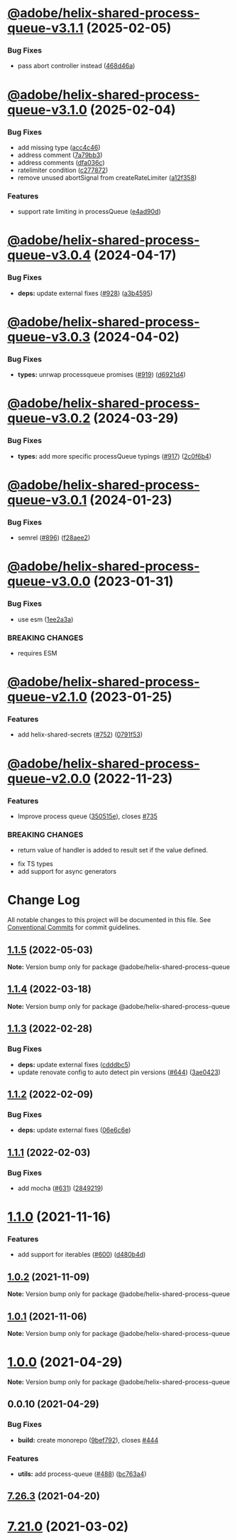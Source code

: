 # [@adobe/helix-shared-process-queue-v3.1.1](https://github.com/adobe/helix-shared/compare/@adobe/helix-shared-process-queue-v3.1.0...@adobe/helix-shared-process-queue-v3.1.1) (2025-02-05)


### Bug Fixes

* pass abort controller instead ([468d46a](https://github.com/adobe/helix-shared/commit/468d46a97c813a8b916118f8be9f44ff15a41466))

# [@adobe/helix-shared-process-queue-v3.1.0](https://github.com/adobe/helix-shared/compare/@adobe/helix-shared-process-queue-v3.0.4...@adobe/helix-shared-process-queue-v3.1.0) (2025-02-04)


### Bug Fixes

* add missing type ([acc4c46](https://github.com/adobe/helix-shared/commit/acc4c46b7d57b15a671025be6fb3d9db1b86e46d))
* address comment ([7a79bb3](https://github.com/adobe/helix-shared/commit/7a79bb3cb7b04184720ddfa101d0fca2f12c214a))
* address comments ([dfa036c](https://github.com/adobe/helix-shared/commit/dfa036c8368d92de54a585cac15952fc2c4d2f0c))
* ratelimiter condition ([c277872](https://github.com/adobe/helix-shared/commit/c277872279f384fc9d93eb1e616d87bc82fe38c7))
* remove unused abortSignal from createRateLimiter ([a12f358](https://github.com/adobe/helix-shared/commit/a12f358e71cdcc951ba8cf23933eb40f99d1cbc0))


### Features

* support rate limiting in processQueue ([e4ad90d](https://github.com/adobe/helix-shared/commit/e4ad90d5770d7d1f1b28c0c6b399da85fa1c0e87))

# [@adobe/helix-shared-process-queue-v3.0.4](https://github.com/adobe/helix-shared/compare/@adobe/helix-shared-process-queue-v3.0.3...@adobe/helix-shared-process-queue-v3.0.4) (2024-04-17)


### Bug Fixes

* **deps:** update external fixes ([#928](https://github.com/adobe/helix-shared/issues/928)) ([a3b4595](https://github.com/adobe/helix-shared/commit/a3b4595c62744c2df83d9b1876b6e8427033c2fa))

# [@adobe/helix-shared-process-queue-v3.0.3](https://github.com/adobe/helix-shared/compare/@adobe/helix-shared-process-queue-v3.0.2...@adobe/helix-shared-process-queue-v3.0.3) (2024-04-02)


### Bug Fixes

* **types:** unrwap processqueue promises ([#919](https://github.com/adobe/helix-shared/issues/919)) ([d6921d4](https://github.com/adobe/helix-shared/commit/d6921d410d3343b1377b084dcc46d016235fb734))

# [@adobe/helix-shared-process-queue-v3.0.2](https://github.com/adobe/helix-shared/compare/@adobe/helix-shared-process-queue-v3.0.1...@adobe/helix-shared-process-queue-v3.0.2) (2024-03-29)


### Bug Fixes

* **types:** add more specific processQueue typings ([#917](https://github.com/adobe/helix-shared/issues/917)) ([2c0f6b4](https://github.com/adobe/helix-shared/commit/2c0f6b4b0cb74e9b652e08325b977fb042ce856b))

# [@adobe/helix-shared-process-queue-v3.0.1](https://github.com/adobe/helix-shared/compare/@adobe/helix-shared-process-queue-v3.0.0...@adobe/helix-shared-process-queue-v3.0.1) (2024-01-23)


### Bug Fixes

* semrel ([#896](https://github.com/adobe/helix-shared/issues/896)) ([f28aee2](https://github.com/adobe/helix-shared/commit/f28aee2e92cff899405577badab067f071d30771))

# [@adobe/helix-shared-process-queue-v3.0.0](https://github.com/adobe/helix-shared/compare/@adobe/helix-shared-process-queue-v2.1.0...@adobe/helix-shared-process-queue-v3.0.0) (2023-01-31)


### Bug Fixes

* use esm ([1ee2a3a](https://github.com/adobe/helix-shared/commit/1ee2a3a952b2ca6453507d73e89efdc06fc57c11))


### BREAKING CHANGES

* requires ESM

# [@adobe/helix-shared-process-queue-v2.1.0](https://github.com/adobe/helix-shared/compare/@adobe/helix-shared-process-queue-v2.0.0...@adobe/helix-shared-process-queue-v2.1.0) (2023-01-25)


### Features

* add helix-shared-secrets ([#752](https://github.com/adobe/helix-shared/issues/752)) ([0791f53](https://github.com/adobe/helix-shared/commit/0791f53527eeb4b679478a297a5de728eb42466d))

# [@adobe/helix-shared-process-queue-v2.0.0](https://github.com/adobe/helix-shared/compare/@adobe/helix-shared-process-queue-v1.1.5...@adobe/helix-shared-process-queue-v2.0.0) (2022-11-23)


### Features

* Improve process queue ([350515e](https://github.com/adobe/helix-shared/commit/350515ed48474fa9a0c5d50cc32bf8ac30075dd8)), closes [#735](https://github.com/adobe/helix-shared/issues/735)


### BREAKING CHANGES

* return value of handler is added to result set if the value defined.

- fix TS types
- add support for async generators

# Change Log

All notable changes to this project will be documented in this file.
See [Conventional Commits](https://conventionalcommits.org) for commit guidelines.

## [1.1.5](https://github.com/adobe/helix-shared/compare/@adobe/helix-shared-process-queue@1.1.4...@adobe/helix-shared-process-queue@1.1.5) (2022-05-03)

**Note:** Version bump only for package @adobe/helix-shared-process-queue





## [1.1.4](https://github.com/adobe/helix-shared/compare/@adobe/helix-shared-process-queue@1.1.3...@adobe/helix-shared-process-queue@1.1.4) (2022-03-18)

**Note:** Version bump only for package @adobe/helix-shared-process-queue





## [1.1.3](https://github.com/adobe/helix-shared/compare/@adobe/helix-shared-process-queue@1.1.2...@adobe/helix-shared-process-queue@1.1.3) (2022-02-28)


### Bug Fixes

* **deps:** update external fixes ([cdddbc5](https://github.com/adobe/helix-shared/commit/cdddbc590c52d6ebf336e7943387d8fb393c6524))
* update renovate config to auto detect pin versions ([#644](https://github.com/adobe/helix-shared/issues/644)) ([3ae0423](https://github.com/adobe/helix-shared/commit/3ae04235dd6791685d9a03e5ed52570b73d5be2a))





## [1.1.2](https://github.com/adobe/helix-shared/compare/@adobe/helix-shared-process-queue@1.1.1...@adobe/helix-shared-process-queue@1.1.2) (2022-02-09)


### Bug Fixes

* **deps:** update external fixes ([06e6c6e](https://github.com/adobe/helix-shared/commit/06e6c6ebd829422274f49bf11f6bb0613d1635b7))





## [1.1.1](https://github.com/adobe/helix-shared/compare/@adobe/helix-shared-process-queue@1.1.0...@adobe/helix-shared-process-queue@1.1.1) (2022-02-03)


### Bug Fixes

* add mocha ([#631](https://github.com/adobe/helix-shared/issues/631)) ([2849219](https://github.com/adobe/helix-shared/commit/2849219986aff4a31f1c6c3d1e137b1e2732027d))





# [1.1.0](https://github.com/adobe/helix-shared/compare/@adobe/helix-shared-process-queue@1.0.2...@adobe/helix-shared-process-queue@1.1.0) (2021-11-16)


### Features

* add support for iterables ([#600](https://github.com/adobe/helix-shared/issues/600)) ([d480b4d](https://github.com/adobe/helix-shared/commit/d480b4dffd65f1a4a3c0c73fbdda067f77a38bd1))





## [1.0.2](https://github.com/adobe/helix-shared/compare/@adobe/helix-shared-process-queue@1.0.1...@adobe/helix-shared-process-queue@1.0.2) (2021-11-09)

**Note:** Version bump only for package @adobe/helix-shared-process-queue





## [1.0.1](https://github.com/adobe/helix-shared/compare/@adobe/helix-shared-process-queue@1.0.0...@adobe/helix-shared-process-queue@1.0.1) (2021-11-06)

**Note:** Version bump only for package @adobe/helix-shared-process-queue





# [1.0.0](https://github.com/adobe/helix-shared/compare/@adobe/helix-shared-process-queue@0.0.10...@adobe/helix-shared-process-queue@1.0.0) (2021-04-29)

**Note:** Version bump only for package @adobe/helix-shared-process-queue





## 0.0.10 (2021-04-29)


### Bug Fixes

* **build:** create monorepo ([9bef792](https://github.com/adobe/helix-shared/commit/9bef7922361e97025f44412709cbad0a2d7784da)), closes [#444](https://github.com/adobe/helix-shared/issues/444)





### Features

* **utils:** add process-queue ([#488](https://github.com/adobe/helix-shared/issues/488)) ([bc763a4](https://github.com/adobe/helix-shared/commit/bc763a449f2cc4d7ff2a2ca7c3d7dd94d35661a9))

## [7.26.3](https://github.com/adobe/helix-shared/compare/v7.26.2...v7.26.3) (2021-04-20)

# [7.21.0](https://github.com/adobe/helix-shared/compare/v7.20.0...v7.21.0) (2021-03-02)
